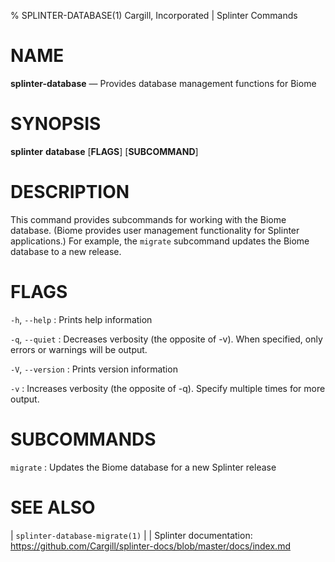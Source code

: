 % SPLINTER-DATABASE(1) Cargill, Incorporated | Splinter Commands
<!--
  Copyright 2018-2020 Cargill Incorporated
  Licensed under Creative Commons Attribution 4.0 International License
  https://creativecommons.org/licenses/by/4.0/
-->

NAME
====

**splinter-database** — Provides database management functions for Biome

SYNOPSIS
========

**splinter** **database** \[**FLAGS**\] \[**SUBCOMMAND**\]

DESCRIPTION
===========

This command provides subcommands for working with the Biome database.
(Biome provides user management functionality for Splinter applications.)
For example, the `migrate` subcommand updates the Biome database to a
new release.

FLAGS
=====

`-h`, `--help`
: Prints help information

`-q`, `--quiet`
: Decreases verbosity (the opposite of -v). When specified, only errors or
  warnings will be output.

`-V`, `--version`
: Prints version information

`-v`
: Increases verbosity (the opposite of -q). Specify multiple times for more
  output.

SUBCOMMANDS
===========

`migrate`
: Updates the Biome database for a new Splinter release

SEE ALSO
========
| `splinter-database-migrate(1)`
| 
| Splinter documentation: https://github.com/Cargill/splinter-docs/blob/master/docs/index.md

